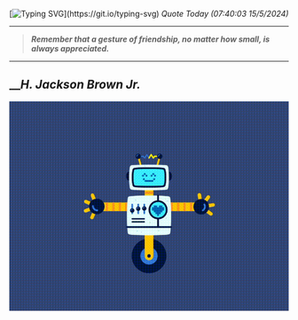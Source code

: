 [![Typing SVG](https://readme-typing-svg.herokuapp.com?font=Press+Start+2P&color=C2F784&size=35&width=900&height=100&lines=Hello+World%2C+I'm+Hung+!)](https://git.io/typing-svg) 
_Quote Today (07:40:03 15/5/2024)_
___
>**_Remember that a gesture of friendship, no matter how small, is always appreciated._**
___

## __**_H. Jackson Brown Jr._**

![RobotDance](src/assets/images/robot-dancing-dribble.gif?style=center)
